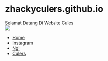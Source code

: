 # zhackyculers.github.io
<!DOCTYPE html>
<html lang="en">
<head>
    <meta charset="UTF-8">
    <meta name="viewprt" content="width=device-width, initial-scale=1.0"
    <title>Selamat Datang Di Website Cules</title>
</head>
<link rel="stylesheet" href="belajar coding di VSCODE.css"
<body>
    <div id="layout">
        <div id="header">
            <img src="CURIOSIDADES DEL BARÇA.jpg" class="header">
        </div>
        <div id-"menu">
            <ul>
                <li><a href="https://messi.com/">Home</a></li>
            <li><a href="https://www.instagram.com/jakik.30">Instagram</a></li>
                <li><a href="https://ngl.link/jakik.3020206">Ngl</a></li>
                <li><a href="http://fcbarcelona.com">Culers</a></li>
            </ul>
            </div>
            <div id="runningtext">
                <marquee behavior="scroll" scrollamount="30" onmouseover="this.stop{} :"onmouseout="this.start() :"direction="left"></marquee>
                </marquee>
            </div>
</body>
</html>
